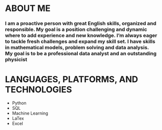 # ABOUT ME

### I am a proactive person with great English skills, organized and responsible. My goal is a position challenging and dynamic where to add experience and new knowledge. I’m always eager to tackle fresh challenges and expand my skill set. I have skills in mathematical models, problem solving and data analysis. My goal is to be a professional data analyst and an outstanding physicist

# LANGUAGES, PLATFORMS, AND TECHNOLOGIES

- Python
- SQL
- Machine Learning
- LaTex
- Excel


<!--
**LobsangM/LobsangM** is a ✨ _special_ ✨ repository because its `README.md` (this file) appears on your GitHub profile.

Here are some ideas to get you started:

- 🔭 I’m currently working on ...
- 🌱 I’m currently learning ...
- 👯 I’m looking to collaborate on ...
- 🤔 I’m looking for help with ...
- 💬 Ask me about ...
- 📫 How to reach me: ...
- 😄 Pronouns: ...
- ⚡ Fun fact: ...
-->

